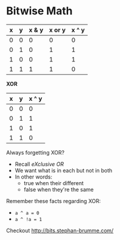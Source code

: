 ---
---

Bitwise Math
============


|  x  |  y  | x & y | x or y | x ^ y |
| --- | --- | ----- | ----- | ----- |
|  0  |  0  |   0   |   0   |   0   |
|  0  |  1  |   0   |   1   |   1   |
|  1  |  0  |   0   |   1   |   1   |
|  1  |  1  |   1   |   1   |   0   |


**XOR**

|  x  |  y  | x ^ y |
| --- | --- | ----- |
|  0  |  0  |   0   |
|  0  |  1  |   1   |
|  1  |  0  |   1   |
|  1  |  1  |   0   |

Always forgetting XOR?
- Recall _eXclusive OR_
- We want what is in each but not in both
- In other words:
  - true when their different
  - false when they're the same

Remember these facts regarding XOR:
- `a ^ a = 0`
- `a ^ !a = 1`

Checkout http://bits.stephan-brumme.com/